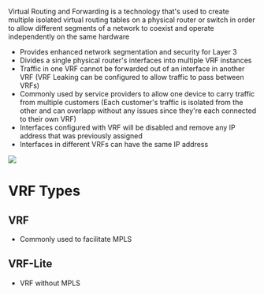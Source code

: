 Virtual Routing and Forwarding is a technology that's used to create multiple isolated virtual routing tables on a physical router or switch in order to allow different segments of a network to coexist and operate independently on the same hardware

* Provides enhanced network segmentation and security for Layer 3
* Divides a single physical router's interfaces into multiple VRF instances
* Traffic in one VRF cannot be forwarded out of an interface in another VRF (VRF Leaking can be configured to allow traffic to pass between VRFs)
* Commonly used by service providers to allow one device to carry traffic from multiple customers (Each customer's traffic is isolated from the other and can overlapp without any issues since they're each connected to their own VRF)
* Interfaces configured with VRF will be disabled and remove any IP address that was previously assigned
* Interfaces in different VRFs can have the same IP address

![](https://github.com/JonmarCorpuz/SecondBrain/blob/main/Assets/Whitespace.png)

# VRF Types

## VRF

* Commonly used to facilitate MPLS

## VRF-Lite

* VRF without MPLS
